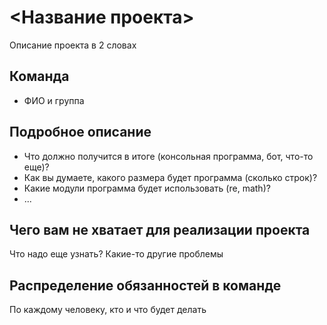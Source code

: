 # <Название проекта>

Описание проекта в 2 словах

## Команда

- ФИО и группа

## Подробное описание

- Что должно получится в итоге (консольная программа, бот, что-то еще)?
- Как вы думаете, какого размера будет программа (сколько строк)?
- Какие модули программа будет использовать (re, math)?
- ...

## Чего вам не хватает для реализации проекта

Что надо еще узнать?
Какие-то другие проблемы

## Распределение обязанностей в команде

По каждому человеку, кто и что будет делать
